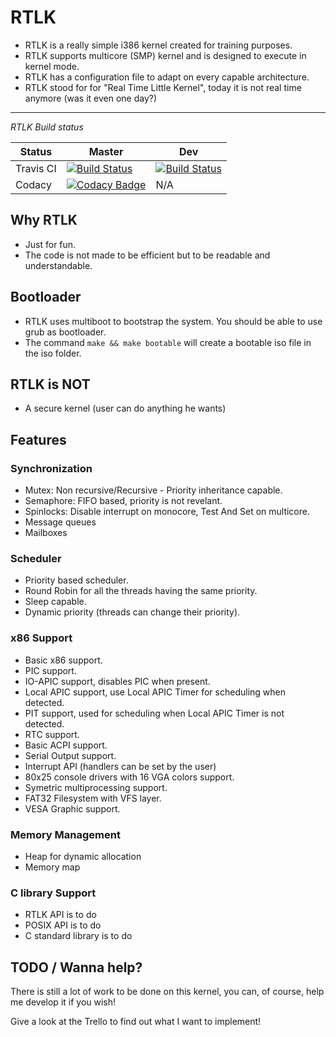 
# RTLK
* RTLK is a really simple i386 kernel created for training purposes.
* RTLK supports multicore (SMP) kernel and is designed to execute in kernel mode.
* RTLK has a configuration file to adapt on every capable architecture.
* RTLK stood for for "Real Time Little Kernel", today it is not real time
anymore (was it even one day?)

----------

*RTLK Build status*

| Status | Master | Dev | 
| --- | --- | --- |
| Travis CI | [![Build Status](https://travis-ci.org/Oxmose/RTLKIM.svg?branch=master)](https://travis-ci.org/Oxmose/RTLKIM) | [![Build Status](https://travis-ci.org/Oxmose/RTLKIM.svg?branch=dev)](https://travis-ci.org/Oxmose/RTLKIM) |
| Codacy | [![Codacy Badge](https://api.codacy.com/project/badge/Grade/46c866cb90a843e7869414d64849de02)](https://www.codacy.com?utm_source=github.com&amp;utm_medium=referral&amp;utm_content=Oxmose/RTLKIM&amp;utm_campaign=Badge_Grade)| N/A |

## Why RTLK
* Just for fun.
* The code is not made to be efficient but to be readable and understandable.

## Bootloader
* RTLK uses multiboot to bootstrap the system. You should be able to use grub as bootloader.
* The command `make && make bootable` will create a bootable iso file in the iso folder.

## RTLK is NOT
* A secure kernel (user can do anything he wants)

## Features
### Synchronization
* Mutex: Non recursive/Recursive - Priority inheritance capable.
* Semaphore: FIFO based, priority is not revelant.
* Spinlocks: Disable interrupt on monocore, Test And Set on multicore.
* Message queues
* Mailboxes

### Scheduler
* Priority based scheduler.
* Round Robin for all the threads having the same priority.
* Sleep capable.
* Dynamic priority (threads can change their priority).

### x86 Support
* Basic x86 support.
* PIC support.
* IO-APIC support, disables PIC when present.
* Local APIC support, use Local APIC Timer for scheduling when detected.
* PIT support, used for scheduling when Local APIC Timer is not detected.
* RTC support.
* Basic ACPI support.
* Serial Output support.
* Interrupt API (handlers can be set by the user)
* 80x25 console drivers with 16 VGA colors support.
* Symetric multiprocessing support.
* FAT32 Filesystem with VFS layer.
* VESA Graphic support.

### Memory Management
* Heap for dynamic allocation
* Memory map

### C library Support
* RTLK API is to do
* POSIX API is to do
* C standard library is to do

## TODO / Wanna help?
There is still a lot of work to be done on this kernel, you can, of course, help
me develop it if you wish!

Give a look at the Trello to find out what I want to implement!
